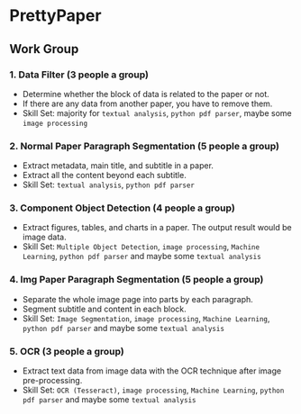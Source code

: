 # PrettyPaper

## Work Group

### 1. Data Filter (3 people a group)
- Determine whether the block of data is related to the paper or not.
- If there are any data from another paper, you have to remove them.
- Skill Set: majority for ```textual analysis```, ```python pdf parser```, maybe some ```image processing```

### 2. Normal Paper Paragraph Segmentation (5 people a group)
- Extract metadata, main title, and subtitle in a paper.
- Extract all the content beyond each subtitle.
- Skill Set: ```textual analysis```, ```python pdf parser```

### 3. Component Object Detection (4 people a group)
- Extract figures, tables, and charts in a paper. The output result would be image data.
- Skill Set: ```Multiple Object Detection```, ```image processing```, ```Machine Learning```, ```python pdf parser``` and maybe some ```textual analysis```

### 4. Img Paper Paragraph Segmentation (5 people a group)
- Separate the whole image page into parts by each paragraph.
- Segment subtitle and content in each block.
- Skill Set: ```Image Segmentation```, ```image processing```, ```Machine Learning```, ```python pdf parser``` and maybe some ```textual analysis```

### 5. OCR (3 people a group)
- Extract text data from image data with the OCR technique after image pre-processing.
- Skill Set: ```OCR (Tesseract)```, ```image processing```, ```Machine Learning```, ```python pdf parser``` and maybe some ```textual analysis```